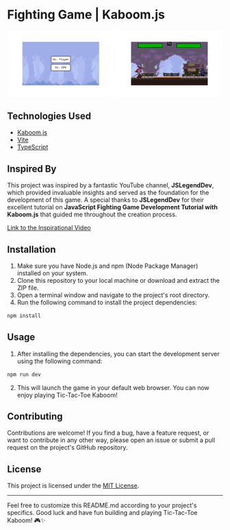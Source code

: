 # Fighting Game | Kaboom.js

<p align="center">
  <img src="./public/screenshot_1.png" width="250" alt="screen 1" />
  <img src="./public/screenshot_2.png" width="250" alt="screen 2" />
</p>

## Technologies Used

- [Kaboom.js](https://kaboomjs.com/)
- [Vite](https://vitejs.dev/)
- [TypeScript](https://www.typescriptlang.org/)

## Inspired By

This project was inspired by a fantastic YouTube channel, **JSLegendDev**, which provided invaluable insights and served as the foundation for the development of this game. A special thanks to **JSLegendDev** for their excellent tutorial on **JavaScript Fighting Game Development Tutorial with Kaboom.js** that guided me throughout the creation process.

[Link to the Inspirational Video](https://www.youtube.com/watch?v=TLH0taCeE6I&ab_channel=JSLegendDev)

## Installation

1. Make sure you have Node.js and npm (Node Package Manager) installed on your system.
2. Clone this repository to your local machine or download and extract the ZIP file.
3. Open a terminal window and navigate to the project's root directory.
4. Run the following command to install the project dependencies:

```bash
npm install
```

## Usage

1. After installing the dependencies, you can start the development server using the following command:

```bash
npm run dev
```

2. This will launch the game in your default web browser. You can now enjoy playing Tic-Tac-Toe Kaboom!

## Contributing

Contributions are welcome! If you find a bug, have a feature request, or want to contribute in any other way, please open an issue or submit a pull request on the project's GitHub repository.

## License

This project is licensed under the [MIT License](MIT_LICENSE.txt).

---

Feel free to customize this README.md according to your project's specifics. Good luck and have fun building and playing Tic-Tac-Toe Kaboom! 🎮✨
